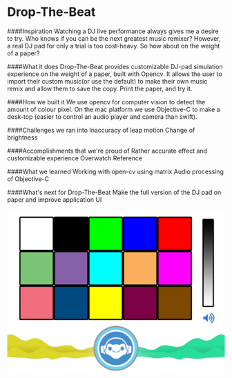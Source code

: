 # Drop-The-Beat

####Inspiration
Watching a DJ live performance always gives me a desire to try. Who knows if you can be the next greatest music remixer? However, a real DJ pad for only a trial is too cost-heavy. So how about on the weight of a paper?

####What it does
Drop-The-Beat provides customizable DJ-pad simulation experience on the weight of a paper, built with Opencv. It allows the user to import their custom music(or use the default) to make their own music remix and allow them to save the copy.
Print the paper, and try it.

####How we built it
We use opencv for computer vision to detect the amount of colour pixel. On the mac platform we use Objective-C to make a desk-top (easier to control an audio player and camera than swift).

####Challenges we ran into
Inaccuracy of leap motion Change of brightness

####Accomplishments that we're proud of
Rather accurate effect and customizable experience Overwatch Reference

####What we learned
Working with open-cv using matrix Audio processing of Objective-C

####What's next for Drop-The-Beat
Make the full version of the DJ pad on paper and improve application UI

![alt tag](https://raw.githubusercontent.com/CoreDevo/Drop-The-Beat/master/Resource/DJPaper.jpg)

